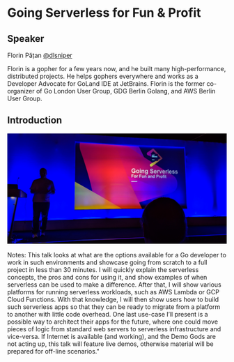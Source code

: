 # Going Serverless for Fun & Profit
<!-- .slide: data-background="./up-next.jpg" -->

## Speaker

Florin Pățan [@dlsniper](https://twitter.com/dlsniper)

Florin is a gopher for a few years now, and he built many high-performance, distributed projects. He helps gophers everywhere and works as a Developer Advocate for GoLand IDE at JetBrains. Florin is the former co-organizer of Go London User Group, GDG Berlin Golang, and AWS Berlin User Group.

## Introduction

![Into](./intro.jpg)

Notes: This talk looks at what are the options available for a Go developer to work in such environments and showcase going from scratch to a full project in less than 30 minutes. I will quickly explain the serverless concepts, the pros and cons for using it, and show examples of when serverless can be used to make a difference. After that, I will show various platforms for running serverless workloads, such as AWS Lambda or GCP Cloud Functions. With that knowledge, I will then show users how to build such serverless apps so that they can be ready to migrate from a platform to another with little code overhead. One last use-case I’ll present is a possible way to architect their apps for the future, where one could move pieces of logic from standard web servers to serverless infrastructure and vice-versa. If Internet is available (and working), and the Demo Gods are not acting up, this talk will feature live demos, otherwise material will be prepared for off-line scenarios."
